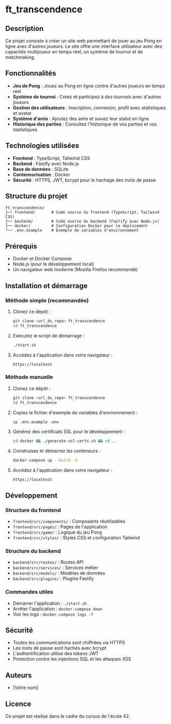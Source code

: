 # ft_transcendence

## Description
Ce projet consiste à créer un site web permettant de jouer au jeu Pong en ligne avec d'autres joueurs. Le site offre une interface utilisateur avec des capacités multijoueur en temps réel, un système de tournoi et de matchmaking.

## Fonctionnalités
- **Jeu de Pong** : Jouez au Pong en ligne contre d'autres joueurs en temps réel
- **Système de tournoi** : Créez et participez à des tournois avec d'autres joueurs
- **Gestion des utilisateurs** : Inscription, connexion, profil avec statistiques et avatar
- **Système d'amis** : Ajoutez des amis et suivez leur statut en ligne
- **Historique des parties** : Consultez l'historique de vos parties et vos statistiques

## Technologies utilisées
- **Frontend** : TypeScript, Tailwind CSS
- **Backend** : Fastify avec Node.js
- **Base de données** : SQLite
- **Conteneurisation** : Docker
- **Sécurité** : HTTPS, JWT, bcrypt pour le hachage des mots de passe

## Structure du projet
```
ft_transcendence/
├── frontend/       # Code source du frontend (TypeScript, Tailwind CSS)
├── backend/        # Code source du backend (Fastify avec Node.js)
├── docker/         # Configuration Docker pour le déploiement
└── .env.example    # Exemple de variables d'environnement
```

## Prérequis
- Docker et Docker Compose
- Node.js (pour le développement local)
- Un navigateur web moderne (Mozilla Firefox recommandé)

## Installation et démarrage

### Méthode simple (recommandée)
1. Clonez ce dépôt :
   ```bash
   git clone <url_du_repo> ft_transcendence
   cd ft_transcendence
   ```

2. Exécutez le script de démarrage :
   ```bash
   ./start.sh
   ```

3. Accédez à l'application dans votre navigateur :
   ```
   https://localhost
   ```

### Méthode manuelle
1. Clonez ce dépôt :
   ```bash
   git clone <url_du_repo> ft_transcendence
   cd ft_transcendence
   ```

2. Copiez le fichier d'exemple de variables d'environnement :
   ```bash
   cp .env.example .env
   ```

3. Générez des certificats SSL pour le développement :
   ```bash
   cd docker && ./generate-ssl-certs.sh && cd ..
   ```

4. Construisez et démarrez les conteneurs :
   ```bash
   docker-compose up --build -d
   ```

5. Accédez à l'application dans votre navigateur :
   ```
   https://localhost
   ```

## Développement

### Structure du frontend
- `frontend/src/components/` : Composants réutilisables
- `frontend/src/pages/` : Pages de l'application
- `frontend/src/game/` : Logique du jeu Pong
- `frontend/src/styles/` : Styles CSS et configuration Tailwind

### Structure du backend
- `backend/src/routes/` : Routes API
- `backend/src/services/` : Services métier
- `backend/src/models/` : Modèles de données
- `backend/src/plugins/` : Plugins Fastify

### Commandes utiles
- Démarrer l'application : `./start.sh`
- Arrêter l'application : `docker-compose down`
- Voir les logs : `docker-compose logs -f`

## Sécurité
- Toutes les communications sont chiffrées via HTTPS
- Les mots de passe sont hachés avec bcrypt
- L'authentification utilise des tokens JWT
- Protection contre les injections SQL et les attaques XSS

## Auteurs
- [Votre nom]

## Licence
Ce projet est réalisé dans le cadre du cursus de l'école 42.
